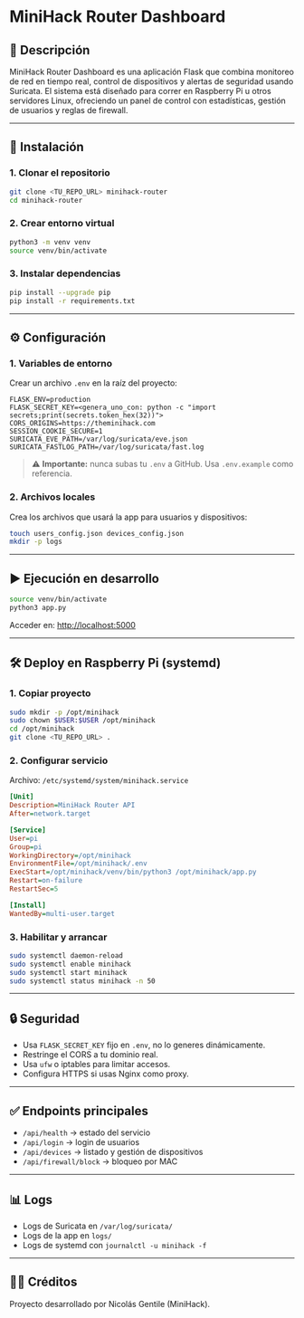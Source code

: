 # MiniHack Router Dashboard

## 📌 Descripción
MiniHack Router Dashboard es una aplicación Flask que combina monitoreo de red en tiempo real, control de dispositivos y alertas de seguridad usando Suricata. El sistema está diseñado para correr en Raspberry Pi u otros servidores Linux, ofreciendo un panel de control con estadísticas, gestión de usuarios y reglas de firewall.

---

## 🚀 Instalación

### 1. Clonar el repositorio
```bash
git clone <TU_REPO_URL> minihack-router
cd minihack-router
```

### 2. Crear entorno virtual
```bash
python3 -m venv venv
source venv/bin/activate
```

### 3. Instalar dependencias
```bash
pip install --upgrade pip
pip install -r requirements.txt
```

---

## ⚙️ Configuración

### 1. Variables de entorno
Crear un archivo `.env` en la raíz del proyecto:

```env
FLASK_ENV=production
FLASK_SECRET_KEY=<genera_uno_con: python -c "import secrets;print(secrets.token_hex(32))">
CORS_ORIGINS=https://theminihack.com
SESSION_COOKIE_SECURE=1
SURICATA_EVE_PATH=/var/log/suricata/eve.json
SURICATA_FASTLOG_PATH=/var/log/suricata/fast.log
```

> ⚠️ **Importante:** nunca subas tu `.env` a GitHub. Usa `.env.example` como referencia.

### 2. Archivos locales
Crea los archivos que usará la app para usuarios y dispositivos:

```bash
touch users_config.json devices_config.json
mkdir -p logs
```

---

## ▶️ Ejecución en desarrollo
```bash
source venv/bin/activate
python3 app.py
```
Acceder en: [http://localhost:5000](http://localhost:5000)

---

## 🛠️ Deploy en Raspberry Pi (systemd)

### 1. Copiar proyecto
```bash
sudo mkdir -p /opt/minihack
sudo chown $USER:$USER /opt/minihack
cd /opt/minihack
git clone <TU_REPO_URL> .
```

### 2. Configurar servicio
Archivo: `/etc/systemd/system/minihack.service`

```ini
[Unit]
Description=MiniHack Router API
After=network.target

[Service]
User=pi
Group=pi
WorkingDirectory=/opt/minihack
EnvironmentFile=/opt/minihack/.env
ExecStart=/opt/minihack/venv/bin/python3 /opt/minihack/app.py
Restart=on-failure
RestartSec=5

[Install]
WantedBy=multi-user.target
```

### 3. Habilitar y arrancar
```bash
sudo systemctl daemon-reload
sudo systemctl enable minihack
sudo systemctl start minihack
sudo systemctl status minihack -n 50
```

---

## 🔒 Seguridad
- Usa `FLASK_SECRET_KEY` fijo en `.env`, no lo generes dinámicamente.
- Restringe el CORS a tu dominio real.
- Usa `ufw` o iptables para limitar accesos.
- Configura HTTPS si usas Nginx como proxy.

---

## ✅ Endpoints principales
- `/api/health` → estado del servicio
- `/api/login` → login de usuarios
- `/api/devices` → listado y gestión de dispositivos
- `/api/firewall/block` → bloqueo por MAC

---

## 📊 Logs
- Logs de Suricata en `/var/log/suricata/`
- Logs de la app en `logs/`
- Logs de systemd con `journalctl -u minihack -f`

---

## 👨‍💻 Créditos
Proyecto desarrollado por Nicolás Gentile (MiniHack).
